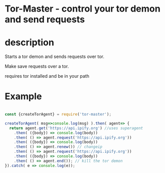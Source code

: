 # Tor-Master - control your tor demon and send requests

# description

Starts a tor demon and sends requests over tor.

Make save requests over a tor.

requires tor installed and be in your path

# Example

```js

const {createTorAgent} = require('tor-master');

createTorAgent( msg=>console.log(msg) ).then( agent=> {
  return agent.get('https://api.ipify.org') //uses superagent
    .then( ({body}) => console.log(body))
    .then( () => agent.request('https://api.ipify.org'))
    .then( ({body}) => console.log(body))
    .then( () => agent.renew()) // changeip
    .then( () => agent.request('https://api.ipify.org'))
    .then( ({body}) => console.log(body))
    .then( () => agent.end()); // kill the tor demon
}).catch( e => console.log(e));
```
